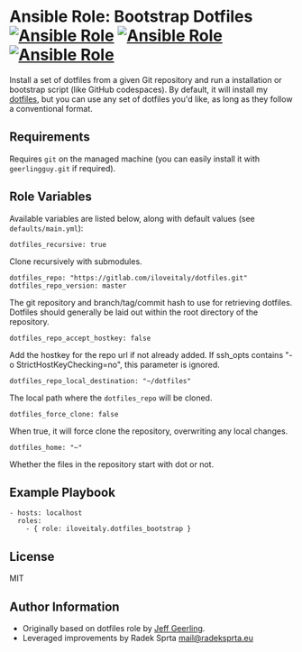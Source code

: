 # Ansible Role: Bootstrap Dotfiles [![Ansible Role](https://img.shields.io/ansible/role/52749)](https://galaxy.ansible.com/iloveitaly/dotfiles_bootstrap) [![Ansible Role](https://img.shields.io/ansible/role/d/52749)](https://galaxy.ansible.com/iloveitaly/dotfiles_bootstrap) [![Ansible Role](https://img.shields.io/ansible/quality/52749)](https://galaxy.ansible.com/iloveitaly/dotfiles_bootstrap)

Install a set of dotfiles from a given Git repository and run a installation or bootstrap script (like GitHub codespaces). By default, it will install my [dotfiles](https://github.com/iloveitaly/dotfiles), but you can use any set of dotfiles you'd like, as long as they follow a conventional format.

## Requirements

Requires `git` on the managed machine (you can easily install it with `geerlingguy.git` if required).

## Role Variables

Available variables are listed below, along with default values (see `defaults/main.yml`):

```
dotfiles_recursive: true
```

Clone recursively with submodules.

```
dotfiles_repo: "https://gitlab.com/iloveitaly/dotfiles.git"
dotfiles_repo_version: master
```

The git repository and branch/tag/commit hash to use for retrieving dotfiles. Dotfiles should generally be laid out within the root directory of the repository.

```
dotfiles_repo_accept_hostkey: false
```

Add the hostkey for the repo url if not already added. If ssh\_opts contains "-o StrictHostKeyChecking=no", this parameter is ignored.

```
dotfiles_repo_local_destination: "~/dotfiles"
```

The local path where the `dotfiles_repo` will be cloned.

```
dotfiles_force_clone: false
```

When true, it will force clone the repository, overwriting any local changes.

```
dotfiles_home: "~"
```

Whether the files in the repository start with dot or not.

## Example Playbook

```
- hosts: localhost
  roles:
    - { role: iloveitaly.dotfiles_bootstrap }
```

## License

MIT

## Author Information

* Originally based on dotfiles role by [Jeff Geerling](https://www.jeffgeerling.com/).
* Leveraged improvements by Radek Sprta <mail@radeksprta.eu>

